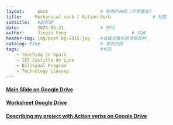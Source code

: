 ```yaml
---
layout:     post   				    # 使用的布局（不需要改）
title:     Mechanical verb / Action Verb				# 标题 
subtitle:   #副标题
date:       2025-05-31 				# 时间
author:     Jieyin Feng 						# 作者
header-img: img/post-bg-2015.jpg 	#这篇文章标题背景图片
catalog: true 						# 是否归档
tags:								#标签
    - Teaching in Spain 
    - IES Castillo de Luna
    - Bilingual Program
    - Technology classes
---
```


#### [Main Slide on Google Drive](https://docs.google.com/presentation/d/1BCsiZRbSl8_WWPembj_TSRaP0Ycw9YSL/edit?usp=sharing&ouid=103086183032334531092&rtpof=true&sd=true)
#### [Worksheet Google Drive](https://docs.google.com/document/d/1yDlCJSuKqZJI-gotp_swBGzoBVRl10Ik/edit?usp=sharing&ouid=103086183032334531092&rtpof=true&sd=true)
#### [Describing my project with Action verbs on Google Drive](https://docs.google.com/document/d/1qrzi9hprs7tdrUX3B-t9XzxzWU7bmoDu/edit?usp=sharing&ouid=103086183032334531092&rtpof=true&sd=true)
